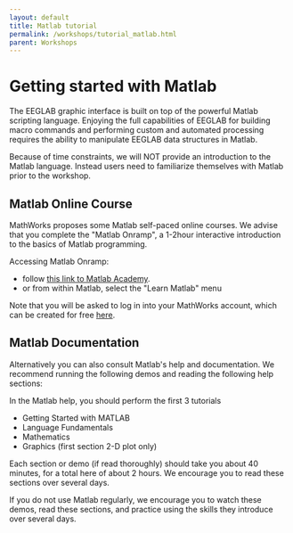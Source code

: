 ```yaml
---
layout: default
title: Matlab tutorial
permalink: /workshops/tutorial_matlab.html
parent: Workshops
---
```


# Getting started with Matlab 

The EEGLAB graphic interface is built on top of the powerful Matlab
scripting language. Enjoying the full capabilities of EEGLAB for
building macro commands and performing custom and automated processing
requires the ability to manipulate EEGLAB data structures in Matlab.

Because of time constraints, we will NOT provide an introduction to the
Matlab language. Instead users need to familiarize themselves with
Matlab prior to the workshop. 

## Matlab Online Course

MathWorks proposes some Matlab self-paced online courses. We advise that
 you complete the "Matlab Onramp", a 1-2hour interactive introduction to the
  basics of Matlab programming. 
  
Accessing Matlab Onramp: 
- follow [this link to Matlab Academy](https://matlabacademy.mathworks.com/). 
- or from within Matlab, select the "Learn Matlab" menu 

Note that you will be asked to log in into your MathWorks
 account, which can be created for free [here](https://www.mathworks.com/mwaccount/register). 


## Matlab Documentation
Alternatively you can also consult Matlab's help and documentation. 
We recommend running the following demos and reading the following help sections:

In the Matlab help, you should perform the first 3 tutorials 

-   Getting Started with MATLAB
-   Language Fundamentals
-   Mathematics
-   Graphics (first section 2-D plot only)

Each section or demo (if read thoroughly) should take you about 40
minutes, for a total here of about 2 hours. We encourage you to read
these sections over several days.


<!-- If you do not have access to the Matlab demos, [here](http://sccn.ucsd.edu/eeglab/matlaboverview.html) is a short online introduction to Matlab (recommended pages, 1 to 12).
-->
If you do not use Matlab regularly, we encourage you to watch these demos, read these sections, and practice using the skills they introduce over several days.
